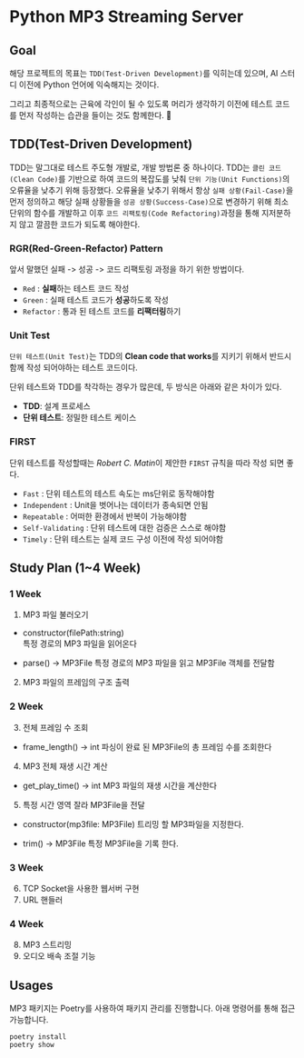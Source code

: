 # Python MP3 Streaming Server

## Goal
해당 프로젝트의 목표는 `TDD(Test-Driven Development)`를 익히는데 있으며, AI 스터디 이전에 Python 언어에 익숙해지는 것이다.

그리고 최종적으로는 근육에 각인이 될 수 있도록 머리가 생각하기 이전에 테스트 코드를 먼저 작성하는 습관을 들이는 것도 함께한다. 🤣

## TDD(Test-Driven Development)
TDD는 말그대로 테스트 주도형 개발로, 개발 방법론 중 하나이다. TDD는 `클린 코드(Clean Code)`를 기반으로 하여 코드의 복잡도를 낮춰 `단위 기능(Unit Functions)`의 오류율을 낮추기 위해 등장했다. 오류율을 낮추기 위해서 항상 `실패 상황(Fail-Case)`을 먼저 정의하고 해당 실패 상황들을 `성공 상황(Success-Case)`으로 변경하기 위해 최소 단위의 함수를 개발하고 이후 `코드 리팩토링(Code Refactoring)`과정을 통해 지저분하지 않고 깔끔한 코드가 되도록 해야한다.

### RGR(Red-Green-Refactor) Pattern
앞서 말했던 실패 -> 성공 -> 코드 리팩토링 과정을 하기 위한 방법이다.
  + `Red` : **실패**하는 테스트 코드 작성
  + `Green` : 실패 테스트 코드가 **성공**하도록 작성
  + `Refactor` : 통과 된 테스트 코드를 **리팩터링**하기

### Unit Test
`단위 테스트(Unit Test)`는 TDD의 **Clean code that works**를 지키기 위해서 반드시 함께 작성 되어야하는 테스트 코드이다.

단위 테스트와 TDD를 착각하는 경우가 많은데, 두 방식은 아래와 같은 차이가 있다.
  + **TDD**: 설계 프로세스
  + **단위 테스트**: 정밀한 테스트 케이스

### FIRST
단위 테스트를 작성할때는 *Robert C. Matin*이 제안한 `FIRST` 규칙을 따라 작성 되면 좋다.
  + `Fast` : 단위 테스트의 테스트 속도는 ms단위로 동작해야함
  + `Independent` : Unit을 벗어나는 데이터가 종속되면 안됨
  + `Repeatable` : 어떠한 환경에서 반복이 가능해야함
  + `Self-Validating` : 단위 테스트에 대한 검증은 스스로 해야함
  + `Timely` : 단위 테스트는 실제 코드 구성 이전에 작성 되어야함

## Study Plan (1~4 Week)

### 1 Week
1. MP3 파일 불러오기
  + constructor(filePath:string)  
    특정 경로의 MP3 파일을 읽어온다

  + parse() -> MP3File
    특정 경로의 MP3 파일을 읽고 MP3File 객체를 전달함
2. MP3 파일의 프레임의 구조 출력

### 2 Week
3. 전체 프레임 수 조회
  + frame_length() -> int
    파싱이 완료 된 MP3File의 총 프레임 수를 조회한다

4. MP3 전체 재생 시간 계산
  + get_play_time() -> int
    MP3 파일의 재생 시간을 계산한다

5. 특정 시간 영역 잘라 MP3File을 전달
  + constructor(mp3file: MP3File)
    트리밍 할 MP3파일을 지정한다.

  + trim() -> MP3File
    특정 MP3File을 기록 한다. 

### 3 Week
6. TCP Socket을 사용한 웹서버 구현 
7. URL 핸들러

### 4 Week
8. MP3 스트리밍
9. 오디오 배속 조절 기능

## Usages
MP3 패키지는 Poetry를 사용하여 패키지 관리를 진행합니다. 아래 명령어를 통해 접근가능합니다.
```
poetry install
poetry show
```